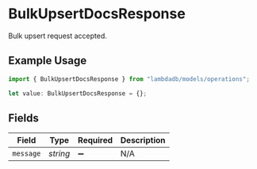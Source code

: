 # BulkUpsertDocsResponse

Bulk upsert request accepted.

## Example Usage

```typescript
import { BulkUpsertDocsResponse } from "lambdadb/models/operations";

let value: BulkUpsertDocsResponse = {};
```

## Fields

| Field              | Type               | Required           | Description        |
| ------------------ | ------------------ | ------------------ | ------------------ |
| `message`          | *string*           | :heavy_minus_sign: | N/A                |
